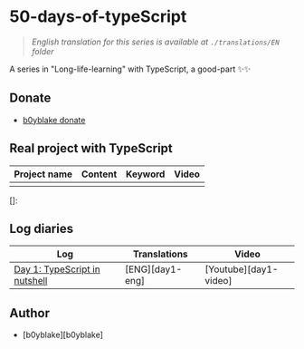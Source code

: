 # 50-days-of-typeScript

> _English translation for this series is available at `./translations/EN` folder_

A series in "Long-life-learning" with TypeScript, a good-part ✨✨

## Donate

- [b0yblake donate](https://ko-fi.com/F1F45D48G)

## Real project with TypeScript

| Project name | Content | Keyword | Video |
| ------------ | ------- | ------- | ----- |
|              |         |         |       |

[]:

## Log diaries

| Log                                   | Translations    | Video                 |
| ------------------------------------- | --------------- | --------------------- |
| [Day 1: TypeScript in nutshell][day1] | [ENG][day1-eng] | [Youtube][day1-video] |

## Author

- [b0yblake][b0yblake]

[day1]: Day001-Introduction.md
